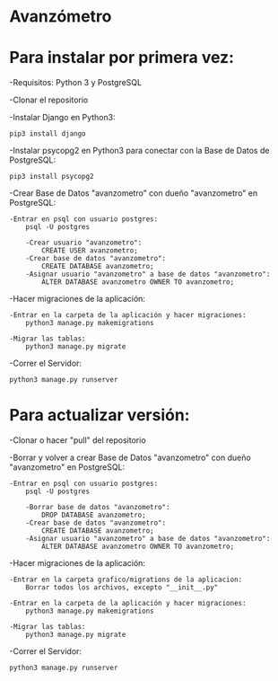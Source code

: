 # Avanzómetro

# Para instalar por primera vez:

-Requisitos: Python 3 y PostgreSQL

-Clonar el repositorio

-Instalar Django en Python3: 

    pip3 install django
    
-Instalar psycopg2 en Python3 para conectar con la Base de Datos de PostgreSQL:

    pip3 install psycopg2
    
-Crear Base de Datos "avanzometro" con dueño "avanzometro" en PostgreSQL:

    -Entrar en psql con usuario postgres:
        psql -U postgres
    
        -Crear usuario "avanzometro":
            CREATE USER avanzometro;
        -Crear base de datos "avanzometro":
            CREATE DATABASE avanzometro;
        -Asignar usuario "avanzometro" a base de datos "avanzometro":
            ALTER DATABASE avanzometro OWNER TO avanzometro;
       
-Hacer migraciones de la aplicación:

    -Entrar en la carpeta de la aplicación y hacer migraciones:
        python3 manage.py makemigrations
    
    -Migrar las tablas:
        python3 manage.py migrate
        
-Correr el Servidor:

    python3 manage.py runserver
    
    
# Para actualizar versión:

-Clonar o hacer "pull" del repositorio
    
-Borrar y volver a crear Base de Datos "avanzometro" con dueño "avanzometro" en PostgreSQL:

    -Entrar en psql con usuario postgres:
        psql -U postgres
    
        -Borrar base de datos "avanzometro":
            DROP DATABASE avanzometro;
        -Crear base de datos "avanzometro":
            CREATE DATABASE avanzometro;
        -Asignar usuario "avanzometro" a base de datos "avanzometro":
            ALTER DATABASE avanzometro OWNER TO avanzometro;
       
-Hacer migraciones de la aplicación:
    
    -Entrar en la carpeta grafico/migrations de la aplicacion:
        Borrar todos los archivos, excepto "__init__.py"
    
    -Entrar en la carpeta de la aplicación y hacer migraciones:
        python3 manage.py makemigrations
    
    -Migrar las tablas:
        python3 manage.py migrate
        
-Correr el Servidor:

    python3 manage.py runserver

